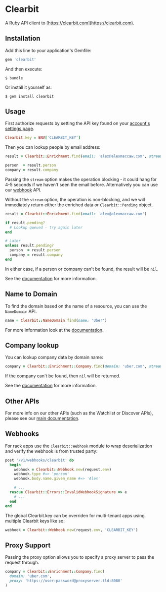# Clearbit

A Ruby API client to [https://clearbit.com](https://clearbit.com).

## Installation

Add this line to your application's Gemfile:

``` ruby
gem 'clearbit'
```

And then execute:

    $ bundle

Or install it yourself as:

    $ gem install clearbit

## Usage

First authorize requests by setting the API key found on your [account's settings page](https://clearbit.com/keys).

``` ruby
Clearbit.key = ENV['CLEARBIT_KEY']
```

Then you can lookup people by email address:

``` ruby
result = Clearbit::Enrichment.find(email: 'alex@alexmaccaw.com', stream: true)

person  = result.person
company = result.company
```

Passing the `stream` option makes the operation blocking - it could hang for 4-5 seconds if we haven't seen the email before. Alternatively you can use our [webhook](https://clearbit.com/docs#webhooks) API.

Without the `stream` option, the operation is non-blocking, and we will immediately return either the enriched data or `Clearbit::Pending` object.

```ruby
result = Clearbit::Enrichment.find(email: 'alex@alexmaccaw.com')

if result.pending?
  # Lookup queued - try again later
end

# Later
unless result.pending?
  person  = result.person
  company = result.company
end

```

In either case, if a person or company can't be found, the result will be `nil`.

See the [documentation](https://clearbit.com/docs#person-api) for more information.
## Name to Domain

To find the domain based on the name of a resource, you can use the `NameDomain` API.

```ruby
name = Clearbit::NameDomain.find(name: 'Uber')
```
For more information look at the [documentation](https://dashboard.clearbit.com/docs?ruby#name-to-domain-api).

## Company lookup

You can lookup company data by domain name:

``` ruby
company = Clearbit::Enrichment::Company.find(domain: 'uber.com', stream: true)
```

If the company can't be found, then `nil` will be returned.

See the [documentation](https://clearbit.com/docs#company-api) for more information.

## Other APIs

For more info on our other APIs (such as the Watchlist or Discover APIs), please see our [main documentation](https://clearbit.com/docs).

## Webhooks

For rack apps use the `Clearbit::Webhook` module to wrap deserialization and verify the webhook is from trusted party:

``` ruby
post '/v1/webhooks/clearbit' do
  begin
    webhook = Clearbit::Webhook.new(request.env)
    webhook.type #=> 'person'
    webhook.body.name.given_name #=> 'Alex'

    # ...
  rescue Clearbit::Errors::InvalidWebhookSignature => e
    # ...
  end
end
```

The global Clearbit.key can be overriden for multi-tenant apps using multiple Clearbit keys like so:

```ruby
webhook = Clearbit::Webhook.new(request.env, 'CLEARBIT_KEY')
```

## Proxy Support

Passing the proxy option allows you to specify a proxy server to pass the request through.

``` ruby
company = Clearbit::Enrichment::Company.find(
  domain: 'uber.com',
  proxy: 'https://user:password@proxyserver.tld:8080'
)
```
